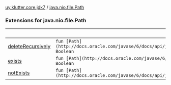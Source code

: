 [uy.klutter.core.jdk7](../index.md) / [java.nio.file.Path](.)


### Extensions for java.nio.file.Path

|&nbsp;|&nbsp;|
|---|---|
| [deleteRecursively](delete-recursively.md) | `fun [Path](http://docs.oracle.com/javase/6/docs/api/java/nio/file/Path.html).deleteRecursively(): Boolean` |
| [exists](exists.md) | `fun [Path](http://docs.oracle.com/javase/6/docs/api/java/nio/file/Path.html).exists(): Boolean` |
| [notExists](not-exists.md) | `fun [Path](http://docs.oracle.com/javase/6/docs/api/java/nio/file/Path.html).notExists(): Boolean` |
